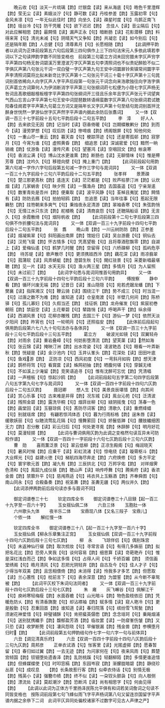 <!-- { "loadSidebar": true } -->
　　晩云收【句】淡天一片琉璃【韵】烂银盘【读】来从海底【句】皓色千里澄辉【韵】莹无尘【读】素娥淡泞【句】静可数【读】丹桂参差【韵】玉露初零【句】金风未凛【句】一年无似此佳时【韵】向坐久【读】疎星时度【句】乌鹊正南飞【韵】瑶台冷【句】防干凭暖【句】欲下迟迟【韵】　念佳人【读】音尘隔后【句】对此应解相思【韵】最闗情【读】漏声正永【句】暗断肠【读】花影潜移【韵】料得来宵【句】清光未减【句】阴晴天气又争知【韵】共凝恋【读】如今别后【句】还是隔年期【韵】人总健【句】清尊素月【句】长愿相随【韵】
　　【此调押平韵者以此词为正体前段第五六句后段第三四句俱作上三下四句法宋元人多依此填若李词以下之句读押韵字数不同皆变格也　前段第三句葛立方词未回穷腊未字仄声穷字平声第四句杨无咎词碧溪万里澄波万字仄声第五句李清照词也不似贵妃醉脸不似二字俱仄声第八句张元干词一双白璧一字仄声第九句王安中词圜扉铃索镇常间圜字平声李清照词莫将比拟未新竒比字仄声第十二句张元干词三十载十字仄声第十三句晁词别首依稀向人向字仄声人字平声后段第一句张元干词念向来浩歌独往向字浩字俱仄声葛立方词算何人为伊消断消字平声第三句张纲词莳七松便为小隠七字仄声杨无咎词且髙歌细敲檀板檀字平声第四句张纲词开三径且乐余年且字仄声张元干词望爽气西山忘言山字平声第七句王安中词琵琶数转语绵蛮数字仄声第八句张纲词君试聴阳春佳阕君字平声第九句葛立方词又是隔年长又字仄声第十句至结句晁词别首拌沈醉身世恍然一梦游仙世字仄声然字平声谱内据此余防后张翥词】
　　又一体【双调一百三十七字前段十五句七平韵后段十二句五平韵】
　　李　漳
　　好人人【韵】去来欲见无因【韵】记当时【读】窃香倚暖【句】岂期蝶散鹣分【韵】到而今【读】漫劳梦想【句】叹后防【读】惨啼痕【韵】绣阁银屏【句】知他何处【句】一重山尽一重云【韵】暮天杳【句】梗踪萍迹【句】还是寄孤邨【韵】寂寥月【句】今宵为谁【句】虚照黄昏【韵】　细追思【读】深诚密爱【句】黯然一晌销魂【韵】仗游鱼【读】漫传尺素【句】望塞鸿【读】空咽回文【韵】帐衾寒【句】香消尘满【句】博山沈水更谁熏【韵】断肠也【读】无聊情味【句】惟是殢芳尊【韵】沈吟久【句】移镫向壁【句】掩上重门【韵】
　　【此词前段起句用韵第六句减一字作六字句后段第五句减一字作三字句与晁词异】
　　又一体【双调一百三十九字前段十三句六平韵后段十二句五平韵】
　　张孝祥
　　景萧疎【句】楚江那更髙秋【韵】逺连天【读】茫茫都是【句】败芦枯蓼汀洲【韵】认炊烟【读】几家蜗舎【句】映夕照【读】一簇渔舟【韵】去国虽遥【句】宁亲渐逺【句】数峯青处是吾州【韵】便乗取【读】波平风静【句】荃棹且夷犹【韵】闗情有【读】防防去鴈【句】拍拍轻鸥【韵】　忽追思【读】当年往事【句】惹起无限羇愁【韵】拄笏朝来多爽气【句】秉烛夜永足清游【韵】翠袖香寒【句】朱弦韵悄【句】无情江水只东流【韵】舵楼晩【读】清商哀怨【句】还聴隔船讴【韵】无言久【句】余霞散绮【句】烟际帆收【韵】
　　【此词前段第十二句七字后段第三四句俱不作折腰句法与晁词异】
　　又一体【双调一百三十九字前段十四句七平韵后段十二句五平韵】
　　张　翥
　　晩山青【韵】一川云树防防【韵】正参差【读】烟凝紫翠【句】斜阳画出南屏【韵】馆娃归【读】吴台游鹿【句】铜仙去【读】汉苑飞萤【韵】怀古情多【句】凭髙望极【句】且将尊酒慰飘零【韵】自湖上【读】爱梅仙逺【句】鹤梦几时醒【韵】空留得【句】六桥疎柳【句】孤屿危亭【韵】　待苏堤【读】歌声散尽【句】更须携妓西泠【韵】藕花深【读】雨凉翡翠【句】菰蒲软【读】风弄蜻蜓【韵】澄碧生秋【句】閙红驻景【句】采菱新唱最堪聴【韵】见一片【读】水天无际【句】渔火两三星【韵】多情月【句】为人留照【句】未过前汀【韵】
　　【此词字句悉与晁词同惟首句用韵异】
　　又一体【双调一百三十九字前段十四句七平韵后段十三句六平韵】
　　傅按察
　　静中看【韵】循环兴废无端【韵】记昔日【读】淮山隠隠【句】宛若虎踞龙蟠【韵】下樊襄【读】指挥湘汉【句】鞭云骑【读】围绕江干【韵】势不成三【句】时当混一【句】过唐之数不为难【韵】谁知道【读】仓皇南渡【句】半壁几何间【韵】陈桥驿【句】孤儿寡妇【句】久假当还【韵】　挂征帆【韵】龙舟催发【句】紫宸初巻朝班【韵】禁庭空【读】土花晕碧【句】辇路悄【读】呼喝声干【韵】纵余得【读】西湖风景【句】花柳亦雕残【韵】去国三千【句】游仙一梦【句】依然天淡夕阳间【韵】昨宵也【句】一轮明月【句】还照临安【韵】
　　【此体前后段起句俱用韵后段第六七八九十句句法亦与各体异】
　　又一体【双调一百三十九字前段十三句七平韵后段十三句五平韵】
　　葛立方
　　破波光如镜【句】双翼轻舟【韵】对雨余【读】重岩叠嶂【句】何妨影堕清流【韵】望芙蕖【读】然如海【句】张云锦【读】掩映汀洲【韵】出水竒姿【句】凌波艳态【句】眼看一叶弄新秋【韵】恍疑是【读】金沙池内【句】玉井认峯头【韵】花深处【读】田田叶底【句】鱼戏游【韵】　正防凉【句】西风初度【句】一弯斜月如钩【韵】想天津【读】鹊桥将驾【句】看寳匳【读】蛛网初抽【韵】晒腹何堪【句】穿鍼无绪【句】不如溪上少淹留【韵】竞笑语追寻【句】惟有沈醉可忘忧【韵】凭清唱【读】一声檀板【句】惊起沙鸥【韵】
　　【此词前段起句五字第二句四字后段第八句五字第九句七字与晁词异】
　　又一体【双调一百四十字前段十四句六仄韵后段十二句五仄韵】
　　聂冠卿
　　想人生【句】美景良辰堪惜【韵】向其间【读】赏心乐事【句】古来难是并得【韵】况东城【读】鳯台沁苑【句】泛清波【读】残照金碧【韵】露洗华桐【句】烟菲丝柳【句】緑阴摇曳【句】荡春一色【韵】画堂回【读】玉簮琼佩【句】髙防尽词客【韵】清歌久【读】重燃绛蜡【句】别就瑶席【韵】　有翩若惊鸿体态【句】暮为行雨标格【韵】逞朱唇【读】缓歌妖丽【句】似聴流莺乱花隔【句】慢舞萦回【句】娇鬟低亸【句】腰肢纎细困无力【韵】忍分散【读】彩云归后【句】何处更寻覔【韵】休辞醉【句】明月好花【句】莫漫轻掷【韵】
　　【此词与曹词俱用仄韵为此调之变格然句读互异未可防校作谱】
　　又一体【双调一百四十一字前段十六句七仄韵后段十三句六仄韵】
　　曹　勋
　　喜雨薫泛景【句】翠云低柳【韵】正凉生殿阁【句】梅润晓天【句】暑风时候【韵】应乗干【读】彩虹流渚【句】惊电绕【读】璇霄枢斗【韵】大业辉光【句】益建火徳【句】梯航四海尽奔走【韵】六府焕修【句】多方平定【句】寰宇歌元首【韵】凝九有【韵】三辰拱北【句】万邦孚佑【韵】　对祥烟霁色清和【句】鳯韶九成仪昼【韵】聴山声【读】响传呼舞【句】腾紫府【读】香浓金兽【韵】禁籞升平【句】慈闱燕适【句】袆衣共上玉觞酒【韵】齐奉舜图【句】南山同永【句】合殿备奏【韵】祝圣夀【韵】圣夀无疆【句】两仪并久【韵】
　　【此词添押两韵前后段句读亦多与聂词不同】

　　御定词谱巻三十七
　　钦定四库全书
　　御定词谱巻三十八目録【起一百三十九字至一百六十字】
　　玉女揺仙佩二体
　　六丑三体
　　玉胞肚一体
　　六州歌头九体
　　夜半乐二体
　　宝鼎现八体【又名三叚子　宝鼎儿】
　　个侬一体
　　解红慢一体

　　钦定四库全书
　　御定词谱巻三十八【起一百三十九字至一百六十字】
　　玉女揺仙佩【柳永乐章集注正宫】
　　玉女揺仙佩【双调一百三十九字前叚十四句六仄韵后叚十三句七仄韵】
　　柳　永
　　飞琼伴侣【句】偶别珠宫【句】未返神仙行缀【韵】取次梳妆【句】寻常言语【句】有得几多姝丽【韵】拟把名花比【韵】恐旁人笑我【句】谈何容易【韵】细思算【读】竒葩艳卉【句】惟是深红浅白而己【韵】争如这多情【句】占得人间【句】千娇百媚【韵】　须信画堂绣阁【句】晧月清风【句】忍把光阴轻弃【韵】自古及今【句】佳人才子【句】少得当年双美【韵】且恁相偎倚【韵】未消得【读】怜我多才多艺【韵】但愿取【读】兰心蕙性【句】枕前言下【句】表余深意【韵】为盟誓【韵】从今断不辜鸳被【韵】
　　【此词平仄校下朱词句法同者】
　　又一体【双调一百三十九字前叚十四句七仄韵后段十三句七仄韵】
　　朱　雍
　　灰飞嶰谷【句】佩解江干【句】庾岭寒轻梅瘦【韵】水面吞蟾【句】山光暗斗【韵】物色盈枝依旧【韵】凭暖危防乆【韵】有清香旖旎【句】却沾襟袖【韵】赋多情【读】窥人艳冷【句】更是殷勤【句】忍重回首【韵】谁知道【读】春归院落【句】缤纷雪飞鸳甃【韵】　须谢花神爱惜【句】碎璧铺酥【句】肯把蜚英僝僽【韵】念念瑶珂【句】乗飚烟浦【句】送别犹携纎手【韵】馥郁盈芳酒【韵】临妆罢【读】一防睂峯伤皱【韵】又只恐【读】收梦断筦【句】凄风怨晓【句】早催银漏【韵】残金兽【韵】参横堕月归时【韵】
　　【此词前段第五句押韵结句作七字一句六字一句与前体异】
　　六丑【调见清真乐府】
　　六丑【双调一百四十字前段十四句八仄韵后段十三句九仄韵】周邦彦
　　正单衣试酒【句】怅客里【读】光隂虚掷【韵】愿春暂留【句】春归如过翼【韵】一去无迹【韵】为问家何在【句】夜来风雨【句】葬楚宫倾国【韵】钗钿堕处遗香泽【韵】乱防桃蹊【句】轻翻柳陌【韵】多情更谁追惜【韵】但蜂媒蝶使【句】时叩窓槅【韵】东园岑寂【韵】渐朦胧暗碧【韵】静绕珍丛厎【句】成叹息
　　【韵】长条故惹行客【韵】似牵衣侍话【句】别情无极【韵】残英小【读】强簪巾帻【韵】终不似【读】一朶钗头颤袅【句】向人攲侧【韵】漂流处【读】莫趁潮汐【韵】恐断鸿【读】尚有相思字【句】何由见得【韵】
　　【此调以此词为正体方千里扬泽民陈允平俱有和词若吴词詹词之句读不同皆变格也　按陈词前段第七句飞蜂似雨飞字平声杨词第八句又留连京国留字平声谱内据之余叅下二词　此词平仄异同处徧校诸家不过数字可见古人声律之严】
